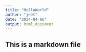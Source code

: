 ```yaml
---
title: "HelloWorld"
author: "jeet"
date: "2024-04-06"
output: html_document
---
```

## This is a markdown file